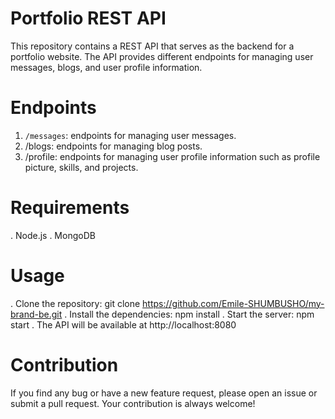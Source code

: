 # Portfolio REST API
This repository contains a REST API that serves as the backend for a portfolio website. The API provides different endpoints for managing user messages, blogs, and user profile information.

# Endpoints
1. `/messages`: endpoints for managing user messages.
2. /blogs: endpoints for managing blog posts.
3. /profile: endpoints for managing user profile information such as profile picture, skills, and projects.
# Requirements
. Node.js
. MongoDB
# Usage
. Clone the repository: git clone https://github.com/Emile-SHUMBUSHO/my-brand-be.git
. Install the dependencies: npm install
. Start the server: npm start
. The API will be available at http://localhost:8080
# Contribution
If you find any bug or have a new feature request, please open an issue or submit a pull request. Your contribution is always welcome!



